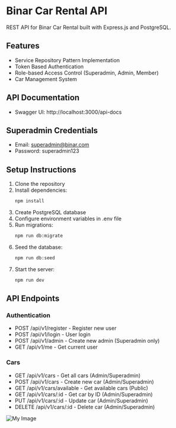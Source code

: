 # Binar Car Rental API

REST API for Binar Car Rental built with Express.js and PostgreSQL.

## Features

- Service Repository Pattern Implementation
- Token Based Authentication
- Role-based Access Control (Superadmin, Admin, Member)
- Car Management System

## API Documentation

- Swagger UI: http://localhost:3000/api-docs

## Superadmin Credentials

- Email: superadmin@binar.com
- Password: superadmin123

## Setup Instructions

1. Clone the repository
2. Install dependencies:
   ```bash
   npm install
   ```
3. Create PostgreSQL database
4. Configure environment variables in .env file
5. Run migrations:
   ```bash
   npm run db:migrate
   ```
6. Seed the database:
   ```bash
   npm run db:seed
   ```
7. Start the server:
   ```bash
   npm run dev
   ```

## API Endpoints

### Authentication

- POST /api/v1/register - Register new user
- POST /api/v1/login - User login
- POST /api/v1/admin - Create new admin (Superadmin only)
- GET /api/v1/me - Get current user

### Cars

- GET /api/v1/cars - Get all cars (Admin/Superadmin)
- POST /api/v1/cars - Create new car (Admin/Superadmin)
- GET /api/v1/cars/available - Get available cars (Public)
- GET /api/v1/cars/:id - Get car by ID (Admin/Superadmin)
- PUT /api/v1/cars/:id - Update car (Admin/Superadmin)
- DELETE /api/v1/cars/:id - Delete car (Admin/Superadmin)

![My Image](/public/images/db-diagram.png)
